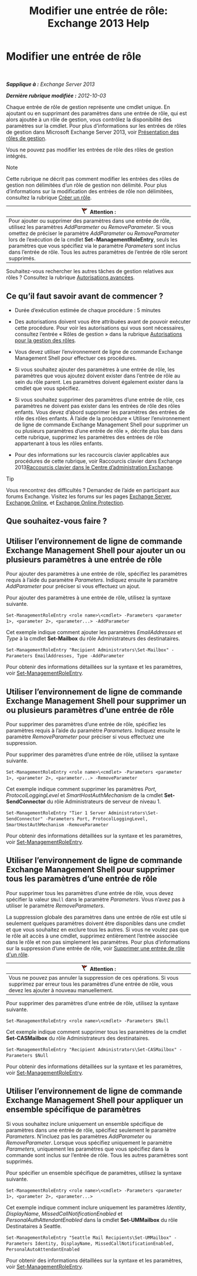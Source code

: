 ﻿---
title: 'Modifier une entrée de rôle: Exchange 2013 Help'
TOCTitle: Modifier une entrée de rôle
ms:assetid: 5aa4f39c-16a4-4815-ac4f-2cdcfa2b3ee1
ms:mtpsurl: https://technet.microsoft.com/fr-fr/library/Dd298005(v=EXCHG.150)
ms:contentKeyID: 50478264
ms.date: 05/23/2018
mtps_version: v=EXCHG.150
ms.translationtype: MT
---

# Modifier une entrée de rôle

 

_**Sapplique à :** Exchange Server 2013_

_**Dernière rubrique modifiée :** 2012-10-03_

Chaque entrée de rôle de gestion représente une cmdlet unique. En ajoutant ou en supprimant des paramètres dans une entrée de rôle, qui est alors ajoutée à un rôle de gestion, vous contrôlez la disponibilité des paramètres sur la cmdlet. Pour plus d’informations sur les entrées de rôles de gestion dans Microsoft Exchange Server 2013, voir [Présentation des rôles de gestion](understanding-management-roles-exchange-2013-help.md).

Vous ne pouvez pas modifier les entrées de rôle des rôles de gestion intégrés.

> [!NOTE]
> Cette rubrique ne décrit pas comment modifier les entrées des rôles de gestion non délimitées d’un rôle de gestion non délimité. Pour plus d’informations sur la modification des entrées de rôle non délimitées, consultez la rubrique <a href="create-a-role-exchange-2013-help.md">Créer un rôle</a>.


<table>
<thead>
<tr class="header">
<th><img src="images/JJ673034.Caution(EXCHG.150).gif" title="Attention" alt="Attention" />Attention :</th>
</tr>
</thead>
<tbody>
<tr class="odd">
<td>Pour ajouter ou supprimer des paramètres dans une entrée de rôle, utilisez les paramètres <em>AddParameter</em> ou <em>RemoveParameter</em>. Si vous omettez de préciser le paramètre <em>AddParameter</em> ou <em>RemoveParameter</em> lors de l’exécution de la cmdlet <strong>Set-ManagementRoleEntry</strong>, seuls les paramètres que vous spécifiez via le paramètre <em>Parameters</em> sont inclus dans l’entrée de rôle. Tous les autres paramètres de l’entrée de rôle seront supprimés.</td>
</tr>
</tbody>
</table>


Souhaitez-vous rechercher les autres tâches de gestion relatives aux rôles ? Consultez la rubrique [Autorisations avancées](advanced-permissions-exchange-2013-help.md).

## Ce qu’il faut savoir avant de commencer ?

  - Durée d’exécution estimée de chaque procédure : 5 minutes

  - Des autorisations doivent vous être attribuées avant de pouvoir exécuter cette procédure. Pour voir les autorisations qui vous sont nécessaires, consultez l’entrée « Rôles de gestion » dans la rubrique [Autorisations pour la gestion des rôles](role-management-permissions-exchange-2013-help.md).

  - Vous devez utiliser l’environnement de ligne de commande Exchange Management Shell pour effectuer ces procédures.

  - Si vous souhaitez ajouter des paramètres à une entrée de rôle, les paramètres que vous ajoutez doivent exister dans l’entrée de rôle au sein du rôle parent. Les paramètres doivent également exister dans la cmdlet que vous spécifiez.

  - Si vous souhaitez supprimer des paramètres d’une entrée de rôle, ces paramètres ne doivent pas exister dans les entrées de rôle des rôles enfants. Vous devez d’abord supprimer les paramètres des entrées de rôle des rôles enfants. À l’aide de la procédure « Utiliser l’environnement de ligne de commande Exchange Management Shell pour supprimer un ou plusieurs paramètres d’une entrée de rôle », décrite plus bas dans cette rubrique, supprimez les paramètres des entrées de rôle appartenant à tous les rôles enfants.

  - Pour des informations sur les raccourcis clavier applicables aux procédures de cette rubrique, voir Raccourcis clavier dans Exchange 2013[Raccourcis clavier dans le Centre d’administration Exchange](keyboard-shortcuts-in-the-exchange-admin-center-exchange-online-protection-help.md).

> [!TIP]
> Vous rencontrez des difficultés ? Demandez de l’aide en participant aux forums Exchange. Visitez les forums sur les pages <a href="https://go.microsoft.com/fwlink/p/?linkid=60612">Exchange Server</a>, <a href="https://go.microsoft.com/fwlink/p/?linkid=267542">Exchange Online</a>, et <a href="https://go.microsoft.com/fwlink/p/?linkid=285351">Exchange Online Protection</a>.


## Que souhaitez-vous faire ?

## Utiliser l’environnement de ligne de commande Exchange Management Shell pour ajouter un ou plusieurs paramètres à une entrée de rôle

Pour ajouter des paramètres à une entrée de rôle, spécifiez les paramètres requis à l’aide du paramètre *Parameters*. Indiquez ensuite le paramètre *AddParameter* pour préciser si vous effectuez un ajout.

Pour ajouter des paramètres à une entrée de rôle, utilisez la syntaxe suivante.

    Set-ManagementRoleEntry <role name>\<cmdlet> -Parameters <parameter 1>, <parameter 2>, <parameter...> -AddParameter

Cet exemple indique comment ajouter les paramètres *EmailAddresses* et *Type* à la cmdlet **Set-Mailbox** du rôle Administrateurs des destinataires.

    Set-ManagementRoleEntry "Recipient Administrators\Set-Mailbox" -Parameters EmailAddresses, Type -AddParameter

Pour obtenir des informations détaillées sur la syntaxe et les paramètres, voir [Set-ManagementRoleEntry](https://technet.microsoft.com/fr-fr/library/dd351162\(v=exchg.150\)).

## Utiliser l’environnement de ligne de commande Exchange Management Shell pour supprimer un ou plusieurs paramètres d’une entrée de rôle

Pour supprimer des paramètres d’une entrée de rôle, spécifiez les paramètres requis à l’aide du paramètre *Parameters*. Indiquez ensuite le paramètre *RemoveParameter* pour préciser si vous effectuez une suppression.

Pour supprimer des paramètres d’une entrée de rôle, utilisez la syntaxe suivante.

    Set-ManagementRoleEntry <role name>\<cmdlet> -Parameters <parameter 1>, <parameter 2>, <parameter...> -RemoveParameter

Cet exemple indique comment supprimer les paramètres *Port*, *ProtocolLoggingLevel* et *SmartHostAuthMechanism* de la cmdlet **Set-SendConnector** du rôle Administrateurs de serveur de niveau 1.

    Set-ManagementRoleEntry "Tier 1 Server Administrators\Set-SendConnector" -Parameters Port, ProtocolLoggingLevel, SmartHostAuthMechanism -RemoveParameter

Pour obtenir des informations détaillées sur la syntaxe et les paramètres, voir [Set-ManagementRoleEntry](https://technet.microsoft.com/fr-fr/library/dd351162\(v=exchg.150\)).

## Utiliser l’environnement de ligne de commande Exchange Management Shell pour supprimer tous les paramètres d’une entrée de rôle

Pour supprimer tous les paramètres d’une entrée de rôle, vous devez spécifier la valeur `$Null` dans le paramètre *Parameters*. Vous n’avez pas à utiliser le paramètre *RemoveParameters*.

La suppression globale des paramètres dans une entrée de rôle est utile si seulement quelques paramètres doivent être disponibles dans une cmdlet et que vous souhaitez en exclure tous les autres. Si vous ne voulez pas que le rôle ait accès à une cmdlet, supprimez entièrement l’entrée associée dans le rôle et non pas simplement les paramètres. Pour plus d’informations sur la suppression d’une entrée de rôle, voir [Supprimer une entrée de rôle d'un rôle](remove-a-role-entry-from-a-role-exchange-2013-help.md).

<table>
<thead>
<tr class="header">
<th><img src="images/JJ673034.Caution(EXCHG.150).gif" title="Attention" alt="Attention" />Attention :</th>
</tr>
</thead>
<tbody>
<tr class="odd">
<td>Vous ne pouvez pas annuler la suppression de ces opérations. Si vous supprimez par erreur tous les paramètres d’une entrée de rôle, vous devez les ajouter à nouveau manuellement.</td>
</tr>
</tbody>
</table>


Pour supprimer des paramètres d’une entrée de rôle, utilisez la syntaxe suivante.

    Set-ManagementRoleEntry <role name>\<cmdlet> -Parameters $Null 

Cet exemple indique comment supprimer tous les paramètres de la cmdlet **Set-CASMailbox** du rôle Administrateurs des destinataires.

    Set-ManagementRoleEntry "Recipient Administrators\Set-CASMailbox" -Parameters $Null 

Pour obtenir des informations détaillées sur la syntaxe et les paramètres, voir [Set-ManagementRoleEntry](https://technet.microsoft.com/fr-fr/library/dd351162\(v=exchg.150\)).

## Utiliser l’environnement de ligne de commande Exchange Management Shell pour appliquer un ensemble spécifique de paramètres

Si vous souhaitez inclure uniquement un ensemble spécifique de paramètres dans une entrée de rôle, spécifiez seulement le paramètre *Parameters*. N’incluez pas les paramètres *AddParameter* ou *RemoveParameter*. Lorsque vous spécifiez uniquement le paramètre *Parameters*, uniquement les paramètres que vous spécifiez dans la commande sont inclus sur l’entrée de rôle. Tous les autres paramètres sont supprimés.

Pour spécifier un ensemble spécifique de paramètres, utilisez la syntaxe suivante.

    Set-ManagementRoleEntry <role name>\<cmdlet> -Parameters <parameter 1>, <parameter 2>, <parameter...>

Cet exemple indique comment inclure uniquement les paramètres *Identity*, *DisplayName*, *MissedCallNotificationEnabled* et *PersonalAuthAttendantEnabled* dans la cmdlet **Set-UMMailbox** du rôle Destinataires à Seattle.

    Set-ManagementRoleEntry "Seattle Mail Recipients\Set-UMMailbox" -Parameters Identity, DisplayName, MissedCallNotificationEnabled, PersonalAutoAttendantEnabled

Pour obtenir des informations détaillées sur la syntaxe et les paramètres, voir [Set-ManagementRoleEntry](https://technet.microsoft.com/fr-fr/library/dd351162\(v=exchg.150\)).

